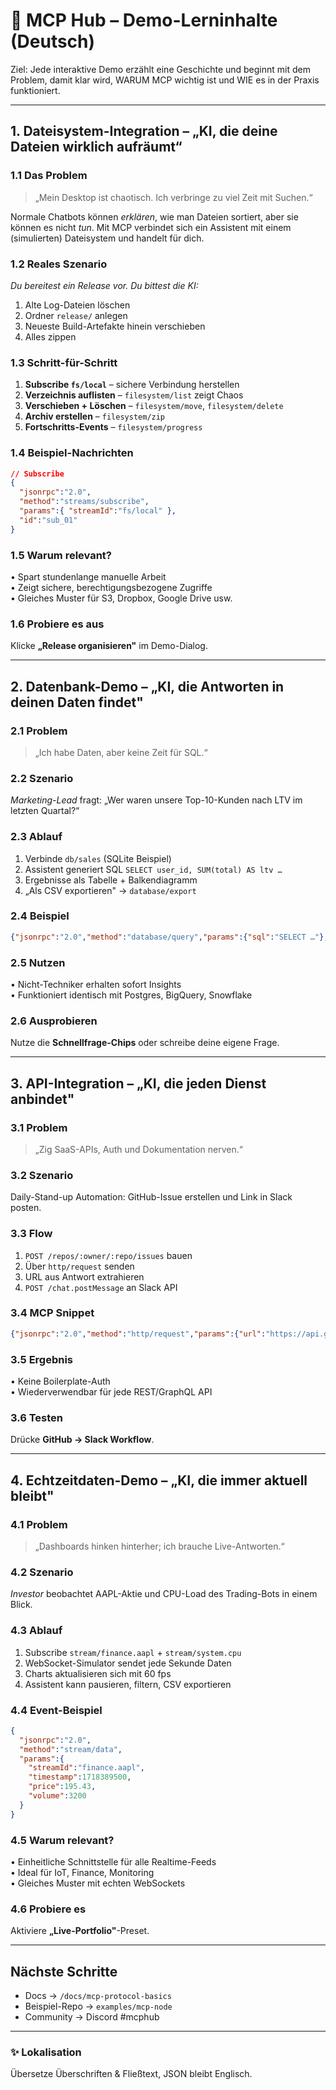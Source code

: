 # 🧠 MCP Hub – Demo-Lerninhalte (Deutsch)

Ziel: Jede interaktive Demo erzählt eine Geschichte und beginnt mit dem Problem, damit klar wird, WARUM MCP wichtig ist und WIE es in der Praxis funktioniert.

---

## 1. Dateisystem-Integration – „KI, die deine Dateien wirklich aufräumt“

### 1.1 Das Problem
> „Mein Desktop ist chaotisch. Ich verbringe zu viel Zeit mit Suchen.“

Normale Chatbots können *erklären*, wie man Dateien sortiert, aber sie können es nicht *tun*. Mit MCP verbindet sich ein Assistent mit einem (simulierten) Dateisystem und handelt für dich.

### 1.2 Reales Szenario
*Du bereitest ein Release vor. Du bittest die KI:*  
1. Alte Log-Dateien löschen  
2. Ordner `release/` anlegen  
3. Neueste Build-Artefakte hinein verschieben  
4. Alles zippen

### 1.3 Schritt-für-Schritt
1. **Subscribe `fs/local`** – sichere Verbindung herstellen  
2. **Verzeichnis auflisten** – `filesystem/list` zeigt Chaos  
3. **Verschieben + Löschen** – `filesystem/move`, `filesystem/delete`  
4. **Archiv erstellen** – `filesystem/zip`  
5. **Fortschritts-Events** – `filesystem/progress`

### 1.4 Beispiel-Nachrichten
```json
// Subscribe
{
  "jsonrpc":"2.0",
  "method":"streams/subscribe",
  "params":{ "streamId":"fs/local" },
  "id":"sub_01"
}
```

### 1.5 Warum relevant?
• Spart stundenlange manuelle Arbeit  
• Zeigt sichere, berechtigungsbezogene Zugriffe  
• Gleiches Muster für S3, Dropbox, Google Drive usw.

### 1.6 Probiere es aus
Klicke **„Release organisieren"** im Demo-Dialog.

---

## 2. Datenbank-Demo – „KI, die Antworten in deinen Daten findet"

### 2.1 Problem
> „Ich habe Daten, aber keine Zeit für SQL.“

### 2.2 Szenario
*Marketing-Lead* fragt: „Wer waren unsere Top-10-Kunden nach LTV im letzten Quartal?“

### 2.3 Ablauf
1. Verbinde `db/sales` (SQLite Beispiel)  
2. Assistent generiert SQL `SELECT user_id, SUM(total) AS ltv …`  
3. Ergebnisse als Tabelle + Balkendiagramm  
4. „Als CSV exportieren" → `database/export`

### 2.4 Beispiel
```json
{"jsonrpc":"2.0","method":"database/query","params":{"sql":"SELECT …"},"id":"q1"}
```

### 2.5 Nutzen
• Nicht-Techniker erhalten sofort Insights  
• Funktioniert identisch mit Postgres, BigQuery, Snowflake

### 2.6 Ausprobieren
Nutze die **Schnellfrage-Chips** oder schreibe deine eigene Frage.

---

## 3. API-Integration – „KI, die jeden Dienst anbindet"

### 3.1 Problem
> „Zig SaaS-APIs, Auth und Dokumentation nerven.“

### 3.2 Szenario
Daily-Stand-up Automation: GitHub-Issue erstellen und Link in Slack posten.

### 3.3 Flow
1. `POST /repos/:owner/:repo/issues` bauen  
2. Über `http/request` senden  
3. URL aus Antwort extrahieren  
4. `POST /chat.postMessage` an Slack API

### 3.4 MCP Snippet
```json
{"jsonrpc":"2.0","method":"http/request","params":{"url":"https://api.github.com/repos/…","auth":{"bearer":"gh_pat…"},"body":{"title":"Daily stand-up"}},"id":"gh1"}
```

### 3.5 Ergebnis
• Keine Boilerplate-Auth  
• Wiederverwendbar für jede REST/GraphQL API

### 3.6 Testen
Drücke **GitHub → Slack Workflow**.

---

## 4. Echtzeitdaten-Demo – „KI, die immer aktuell bleibt"

### 4.1 Problem
> „Dashboards hinken hinterher; ich brauche Live-Antworten.“

### 4.2 Szenario
*Investor* beobachtet AAPL-Aktie und CPU-Load des Trading-Bots in einem Blick.

### 4.3 Ablauf
1. Subscribe `stream/finance.aapl` + `stream/system.cpu`  
2. WebSocket-Simulator sendet jede Sekunde Daten  
3. Charts aktualisieren sich mit 60 fps  
4. Assistent kann pausieren, filtern, CSV exportieren

### 4.4 Event-Beispiel
```json
{
  "jsonrpc":"2.0",
  "method":"stream/data",
  "params":{
    "streamId":"finance.aapl",
    "timestamp":1718389500,
    "price":195.43,
    "volume":3200
  }
}
```

### 4.5 Warum relevant?
• Einheitliche Schnittstelle für alle Realtime-Feeds  
• Ideal für IoT, Finance, Monitoring  
• Gleiches Muster mit echten WebSockets

### 4.6 Probiere es
Aktiviere **„Live-Portfolio"**-Preset.

---

## Nächste Schritte
* Docs → `/docs/mcp-protocol-basics`  
* Beispiel-Repo → `examples/mcp-node`  
* Community → Discord #mcphub

---

### ✨ Lokalisation
Übersetze Überschriften & Fließtext, JSON bleibt Englisch. 